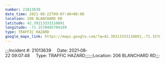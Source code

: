 ```yaml
---
number: 21013639
date_time: 2021-08-22T09:07:48+00:00
location: 206 BLANCHARD RD
latitude: 42.39213333110891
longitude: -71.1578485794169
type: TRAFFIC HAZARD
google_maps_link: https://maps.google.com/?q=42.39213333110891,-71.1578485794169
---
```


;;;Incident #: 21013639     Date: 2021‐08‐22 09:07:48     Type: TRAFFIC HAZARD;;;;;;Location: 206 BLANCHARD RD;;;
